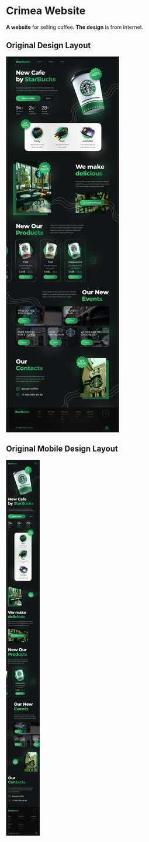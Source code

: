 # Crimea Website

**A website** for selling coffee. **The design** is from Internet.

## Original Design Layout

![Alt-Original Design Layout](/design.webp)

## Original Mobile Design Layout

![Alt-Original mobile Design Layout](/mobile_design.webp)

